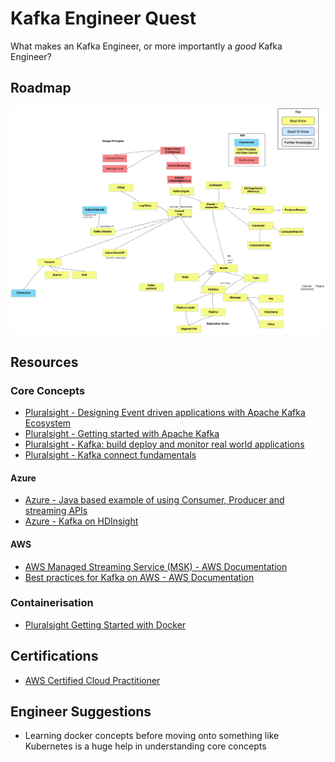 # Kafka Engineer Quest

What makes an Kafka Engineer, or more importantly a _good_ Kafka Engineer? 

## Roadmap

![alt text](../../assets/img/kafka_path.png "Kafka Path")

## Resources
### Core Concepts
  * [Pluralsight - Designing Event driven applications with Apache Kafka Ecosystem](https://app.pluralsight.com/library/courses/designing-event-driven-applications-apache-kafka-ecosystem/table-of-contents)
  * [Pluralsight - Getting started with Apache Kafka](https://app.pluralsight.com/library/courses/apache-kafka-getting-started/table-of-contents)
  * [Pluralsight - Kafka: build deploy and monitor real world applications](https://app.pluralsight.com/library/courses/kafka-build-deploy-monitor-real-world-application/table-of-contents)
  * [Pluralsight - Kafka connect fundamentals](https://app.pluralsight.com/library/courses/kafka-connect-fundamentals/table-of-contents)


#### Azure
  * [Azure - Java based example of using Consumer, Producer and streaming APIs](https://docs.microsoft.com/en-us/samples/azure-samples/hdinsight-kafka-java-get-started/hdinsight-kafka-java-get-started/)
  * [Azure - Kafka on HDInsight](https://docs.microsoft.com/en-us/azure/hdinsight/kafka/apache-kafka-introduction)



#### AWS
* [AWS Managed Streaming Service (MSK) - AWS Documentation](https://aws.amazon.com/msk/)
* [Best practices for Kafka on AWS - AWS Documentation](https://aws.amazon.com/blogs/big-data/best-practices-for-running-apache-kafka-on-aws/)




### Containerisation
  * [Pluralsight Getting Started with Docker](https://app.pluralsight.com/library/courses/docker-getting-started/table-of-contents)

## Certifications
  * [AWS Certified Cloud Practitioner](https://aws.amazon.com/certification/certified-cloud-practitioner/)

## Engineer Suggestions
  * Learning docker concepts before moving onto something like Kubernetes is a huge help in understanding core concepts
